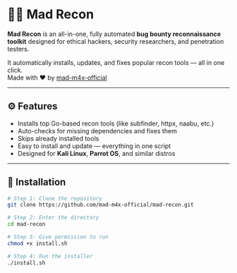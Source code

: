 # 🕵️‍♂️ Mad Recon

**Mad Recon** is an all-in-one, fully automated **bug bounty reconnaissance toolkit** designed for ethical hackers, security researchers, and penetration testers.

It automatically installs, updates, and fixes popular recon tools — all in one click.  
Made with ❤️ by [mad-m4x-official](https://github.com/mad-m4x-official)

---

## ⚙️ Features

- Installs top Go-based recon tools (like subfinder, httpx, naabu, etc.)
- Auto-checks for missing dependencies and fixes them
- Skips already installed tools
- Easy to install and update — everything in one script
- Designed for **Kali Linux**, **Parrot OS**, and similar distros

---

## 🚀 Installation

```bash
# Step 1: Clone the repository
git clone https://github.com/mad-m4x-official/mad-recon.git

# Step 2: Enter the directory
cd mad-recon

# Step 3: Give permission to run
chmod +x install.sh

# Step 4: Run the installer
./install.sh

